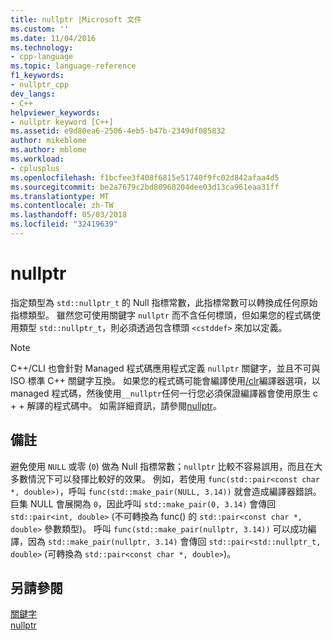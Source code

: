 ```yaml
---
title: nullptr |Microsoft 文件
ms.custom: ''
ms.date: 11/04/2016
ms.technology:
- cpp-language
ms.topic: language-reference
f1_keywords:
- nullptr_cpp
dev_langs:
- C++
helpviewer_keywords:
- nullptr keyword [C++]
ms.assetid: e9d80ea6-2506-4eb5-b47b-2349df085832
author: mikeblome
ms.author: mblome
ms.workload:
- cplusplus
ms.openlocfilehash: f1bcfee3f408f6815e51740f9fc02d842afaa4d5
ms.sourcegitcommit: be2a7679c2bd80968204dee03d13ca961eaa31ff
ms.translationtype: MT
ms.contentlocale: zh-TW
ms.lasthandoff: 05/03/2018
ms.locfileid: "32419639"
---
```

# <a name="nullptr"></a>nullptr
指定類型為 `std::nullptr_t` 的 Null 指標常數，此指標常數可以轉換成任何原始指標類型。  雖然您可使用關鍵字 `nullptr` 而不含任何標頭，但如果您的程式碼使用類型 `std::nullptr_t`，則必須透過包含標頭 `<cstddef>` 來加以定義。  
  
> [!NOTE]
>  C++/CLI 也會針對 Managed 程式碼應用程式定義 `nullptr` 關鍵字，並且不可與 ISO 標準 C++ 關鍵字互換。 如果您的程式碼可能會編譯使用[/clr](../build/reference/clr-common-language-runtime-compilation.md)編譯器選項，以 managed 程式碼，然後使用`__nullptr`任何一行您必須保證編譯器會使用原生 c + + 解譯的程式碼中。 如需詳細資訊，請參閱[nullptr](../windows/nullptr-cpp-component-extensions.md)。  
  
## <a name="remarks"></a>備註  
 避免使用 `NULL` 或零 (`0`) 做為 Null 指標常數；`nullptr` 比較不容易誤用，而且在大多數情況下可以發揮比較好的效果。  例如，若使用 `func(std::pair<const char *, double>)`，呼叫 `func(std::make_pair(NULL, 3.14))` 就會造成編譯器錯誤。  巨集 NULL 會展開為 `0`，因此呼叫 `std::make_pair(0, 3.14)` 會傳回 `std::pair<int, double>` (不可轉換為 func() 的 `std::pair<const char *, double>` 參數類型)。  呼叫 `func(std::make_pair(nullptr, 3.14))` 可以成功編譯，因為 `std::make_pair(nullptr, 3.14)` 會傳回 `std::pair<std::nullptr_t, double>` (可轉換為 `std::pair<const char *, double>`)。  
  
## <a name="see-also"></a>另請參閱  
 [關鍵字](../cpp/keywords-cpp.md)   
 [nullptr](../windows/nullptr-cpp-component-extensions.md)